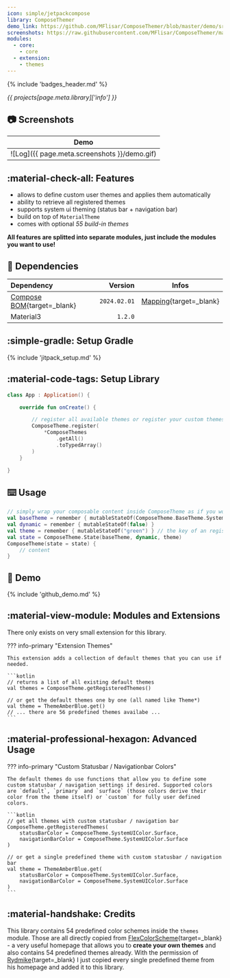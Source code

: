 ```yaml
---
icon: simple/jetpackcompose
library: ComposeThemer
demo_link: https://github.com/MFlisar/ComposeThemer/blob/master/demo/src/main/java/com/michaelflisar/Composethemer/demo
screenshots: https://raw.githubusercontent.com/MFlisar/ComposeThemer/master/screenshots
modules:
  - core: 
    - core
  - extension:
    - themes
---
```


{% include 'badges_header.md' %}

<i>{{ projects[page.meta.library]['info'] }}</i>

## :camera: Screenshots

| Demo |
|-|
| ![Log]({{ page.meta.screenshots }}/demo.gif) |

## :material-check-all: Features

* allows to define custom user themes and applies them automatically
* ability to retrieve all registered themes
* supports system ui theming (status bar + navigation bar)
* build on top of `MaterialTheme`
* comes with optional *55 build-in themes*

**All features are splitted into separate modules, just include the modules you want to use!**

## :link: Dependencies

| Dependency | Version | Infos |
|:-|-:|:-:|
| [Compose BOM](https://developer.android.com/jetpack/compose/bom/bom){target=_blank} | `2024.02.01` | [Mapping](https://developer.android.com/jetpack/compose/bom/bom-mapping){target=_blank} |
| Material3 | `1.2.0` | |

## :simple-gradle: Setup Gradle

{% include 'jitpack_setup.md' %}

## :material-code-tags: Setup Library

```kotlin
class App : Application() {

    override fun onCreate() {

        // register all available themes or register your custom themes
        ComposeTheme.register(
            *ComposeThemes
                .getAll()
                .toTypedArray()
        )
    }

}
```

## :keyboard: Usage

```kotlin
// simply wrap your composable content inside ComposeTheme as if you would use MaterialTheme directly
val baseTheme = remember { mutableStateOf(ComposeTheme.BaseTheme.System) }
val dynamic = remember { mutableStateOf(false) }
val theme = remember { mutableStateOf("green") } // the key of an registered theme
val state = ComposeTheme.State(baseTheme, dynamic, theme)
ComposeTheme(state = state) {
    // content
}
```

## :dna: Demo

{% include 'github_demo.md' %}

## :material-view-module: Modules and Extensions

There only exists on very small extension for this library.

??? info-primary "Extension Themes"

    This extension adds a collection of default themes that you can use if needed.

    ```kotlin
    // returns a list of all existing default themes
    val themes = ComposeTheme.getRegisteredThemes()

    // or get the default themes one by one (all named like Theme*)
    val theme = ThemeAmberBlue.get()
    // ... there are 56 predefined themes availabe ...
    ```

## :material-professional-hexagon: Advanced Usage

??? info-primary "Custom Statusbar / Navigationbar Colors"

    The default themes do use functions that allow you to define some custom statusbar / navigation settings if desired. Supported colors are `default`, `primary` and `surface` (those colors derive their color from the theme itself) or `custom` for fully user defined colors.

    ```kotlin
    // get all themes with custom statusbar / navigation bar
    ComposeTheme.getRegisteredThemes(
        statusBarColor = ComposeTheme.SystemUIColor.Surface,
        navigationBarColor = ComposeTheme.SystemUIColor.Surface
    )

    // or get a single predefined theme with custom statusbar / navigation bar
    val theme = ThemeAmberBlue.get(
        statusBarColor = ComposeTheme.SystemUIColor.Surface,
        navigationBarColor = ComposeTheme.SystemUIColor.Surface
    )
    ```

## :material-handshake: Credits

This library contains 54 predefined color schemes inside the `themes` module. Those are all directly copied from [FlexColorScheme](https://rydmike.com/flexcolorscheme/themesplayground-latest/){target=_blank} - a very useful homepage that allows you to **create your own themes** and also contains 54 predefined themes already. With the permission of [Rydmike](https://github.com/rydmike){target=_blank} I just copied every single predefined theme from his homepage and added it to this library.